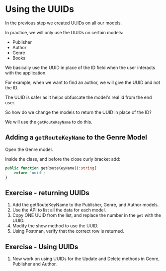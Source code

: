 # Using the UUIDs

In the previous step we created UUIDs on all our models.

In practice, we will only use the UUIDs on certain models:

- Publisher
- Author
- Genre
- Books

We basically use the UUID in place of the ID field when the user interacts with the application.

For example, when we want to find an author, we will give the UUID and not the ID.

The UUID is safer as it helps obfuscate the model's real id from the end user.

So how do we change the models to return the UUID in place of the ID?

We will use the `getRouteKeyName` to do this.

## Adding a `getRouteKeyName` to the Genre Model

Open the Genre model.

Inside the class, and before the close curly bracket add:

```php
public function getRouteKeyName():string{
    return 'uuid';
}
```

## Exercise - returning UUIDs

1. Add the getRouteKeyName to the Publisher, Genre, and Author models.
2. Use the API to list all the data for each model.
3. Copy ONE UUID from the list, and replace the number in the `get` with the UUID.
4. Modify the show method to use the UUID.
5. Using Postman, verify that the correct row is returned.

## Exercise - Using UUIDs

1. Now work on using UUIDs for the Update and Delete 
   methods in Genre, Publisher and Author.

